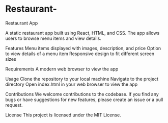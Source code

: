 # Restaurant-
Restaurant App

A static restaurant app built using React, HTML, and CSS. The app allows users to browse menu items and view details.


Features
Menu items displayed with images, description, and price
Option to view details of a menu item
Responsive design to fit different screen sizes 


Requirements
A modern web browser to view the app


Usage
Clone the repository to your local machine
Navigate to the project directory
Open index.html in your web browser to view the app


Contributions
We welcome contributions to the codebase. If you find any bugs or have suggestions for new features, please create an issue or a pull request.

License
This project is licensed under the MIT License.

